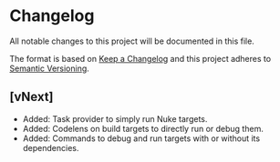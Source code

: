 # Changelog
All notable changes to this project will be documented in this file.

The format is based on [Keep a Changelog](http://keepachangelog.com/en/1.0.0/)
and this project adheres to [Semantic Versioning](http://semver.org/spec/v2.0.0.html).

## [vNext]
- Added: Task provider to simply run Nuke targets.
- Added: Codelens on build targets to directly run or debug them.
- Added: Commands to debug and run targets with or without its dependencies.
